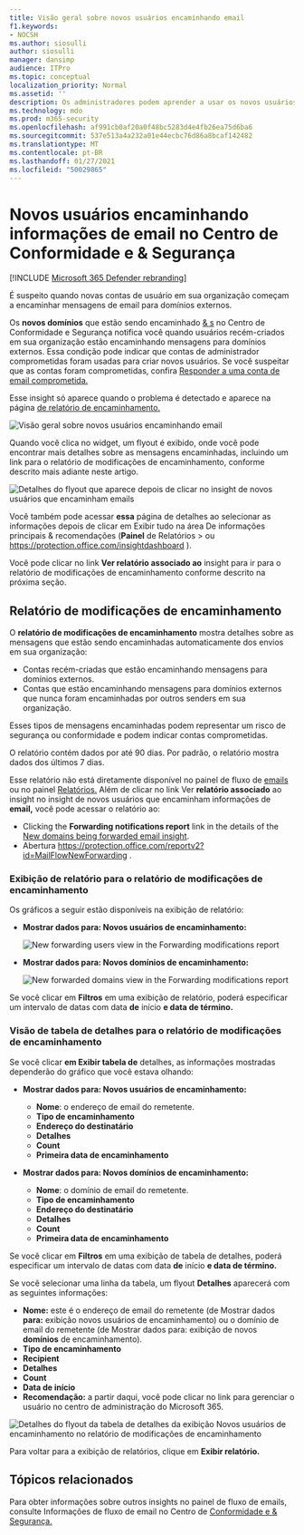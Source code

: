 ```yaml
---
title: Visão geral sobre novos usuários encaminhando email
f1.keywords:
- NOCSH
ms.author: siosulli
author: siosulli
manager: dansimp
audience: ITPro
ms.topic: conceptual
localization_priority: Normal
ms.assetid: ''
description: Os administradores podem aprender a usar os novos usuários que encaminham informações de & email no Centro de Conformidade e Segurança para investigar quando os usuários em sua organização estão encaminhando mensagens para novos domínios.
ms.technology: mdo
ms.prod: m365-security
ms.openlocfilehash: af991cb0af20a0f48bc5283d4e4fb26ea75d6ba6
ms.sourcegitcommit: 537e513a4a232a01e44ecbc76d86a8bcaf142482
ms.translationtype: MT
ms.contentlocale: pt-BR
ms.lasthandoff: 01/27/2021
ms.locfileid: "50029865"
---
```

# <a name="new-users-forwarding-email-insight-in-the-security--compliance-center"></a>Novos usuários encaminhando informações de email no Centro de Conformidade e & Segurança

[!INCLUDE [Microsoft 365 Defender rebranding](../includes/microsoft-defender-for-office.md)]


É suspeito quando novas contas de usuário em sua organização começam a encaminhar mensagens de email para domínios externos.

Os **novos domínios** que estão sendo encaminhado [& s](https://protection.office.com) no Centro de Conformidade e Segurança notifica você quando usuários recém-criados em sua organização estão encaminhando mensagens para domínios externos. Essa condição pode indicar que contas de administrador comprometidas foram usadas para criar novos usuários. Se você suspeitar que as contas foram comprometidas, confira [Responder a uma conta de email comprometida.](responding-to-a-compromised-email-account.md)

Esse insight só aparece quando o problema é detectado e aparece na página [de relatório de encaminhamento.](view-mail-flow-reports.md#forwarding-report)

![Visão geral sobre novos usuários encaminhando email](../../media/mfi-new-users-forwarding-email.png)

Quando você clica no widget, um flyout é exibido, onde você pode encontrar [](#forwarding-modifications-report) mais detalhes sobre as mensagens encaminhadas, incluindo um link para o relatório de modificações de encaminhamento, conforme descrito mais adiante neste artigo.

![Detalhes do flyout que aparece depois de clicar no insight de novos usuários que encaminham emails](../../media/mfi-new-users-forwarding-email-details.png)

Você também pode acessar **essa** página de detalhes  ao selecionar as informações depois de clicar em Exibir tudo na área De informações principais & recomendações (**Painel** de Relatórios \>  ou <https://protection.office.com/insightdashboard> ).

Você pode clicar no link **Ver relatório associado ao** insight para ir para o relatório de modificações de encaminhamento conforme descrito na próxima seção. 

## <a name="forwarding-modifications-report"></a>Relatório de modificações de encaminhamento

O **relatório de modificações de encaminhamento** mostra detalhes sobre as mensagens que estão sendo encaminhadas automaticamente dos envios em sua organização:

- Contas recém-criadas que estão encaminhando mensagens para domínios externos.
- Contas que estão encaminhando mensagens para domínios externos que nunca foram encaminhadas por outros senders em sua organização.

Esses tipos de mensagens encaminhadas podem representar um risco de segurança ou conformidade e podem indicar contas comprometidas.

O relatório contém dados por até 90 dias. Por padrão, o relatório mostra dados dos últimos 7 dias.

Esse relatório não está diretamente disponível no painel de fluxo de [emails](mail-flow-insights-v2.md) ou no painel [Relatórios.](view-mail-flow-reports.md) Além de clicar no link Ver **relatório associado** ao insight no insight de novos usuários que encaminham informações de **email,** você pode acessar o relatório ao:

- Clicking the **Forwarding notifications report** link in the details of the [New domains being forwarded email insight](mfi-new-domains-being-forwarded-email.md).
- Abertura <https://protection.office.com/reportv2?id=MailFlowNewForwarding> .

### <a name="report-view-for-the-forwarding-modifications-report"></a>Exibição de relatório para o relatório de modificações de encaminhamento

Os gráficos a seguir estão disponíveis na exibição de relatório:

- **Mostrar dados para: Novos usuários de encaminhamento:**

  ![New forwarding users view in the Forwarding modifications report](../../media/forwarding-modifications-report-new-forwarding-users.png)

- **Mostrar dados para: Novos domínios de encaminhamento:**

  ![New forwarded domains view in the Forwarding modifications report](../../media/forwarding-modifications-report-new-forwarded-domains.png)

Se você clicar em **Filtros** em uma exibição de relatório, poderá especificar um intervalo de datas com data **de** início **e data de término.**

### <a name="details-table-view-for-the-forwarding-modifications-report"></a>Visão de tabela de detalhes para o relatório de modificações de encaminhamento

Se você clicar **em Exibir tabela de** detalhes, as informações mostradas dependerão do gráfico que você estava olhando:

- **Mostrar dados para: Novos usuários de encaminhamento:**

  - **Nome**: o endereço de email do remetente.
  - **Tipo de encaminhamento**
  - **Endereço do destinatário**
  - **Detalhes**
  - **Count**
  - **Primeira data de encaminhamento**

- **Mostrar dados para: Novos domínios de encaminhamento:**

  - **Nome**: o domínio de email do remetente.
  - **Tipo de encaminhamento**
  - **Endereço do destinatário**
  - **Detalhes**
  - **Count**
  - **Primeira data de encaminhamento**

Se você clicar em **Filtros** em uma exibição de tabela de detalhes, poderá especificar um intervalo de datas com data **de** início **e data de término.**

Se você selecionar uma linha da tabela, um flyout **Detalhes** aparecerá com as seguintes informações:

- **Nome:** este é o endereço de email do remetente (de Mostrar dados **para:** exibição novos usuários de encaminhamento) ou o domínio de email do remetente (de Mostrar dados para: exibição de novos **domínios** de encaminhamento).
- **Tipo de encaminhamento**
- **Recipient**
- **Detalhes**
- **Count**
- **Data de início**
- **Recomendação:** a partir daqui, você pode clicar no link para gerenciar o usuário no centro de administração do Microsoft 365.

![Detalhes do flyout da tabela de detalhes da exibição Novos usuários de encaminhamento no relatório de modificações de encaminhamento](../../media/mfi-forwarding-modifications-report-new-forwarding-users-view-details-table-details.png)

Para voltar para a exibição de relatórios, clique em **Exibir relatório.**

## <a name="related-topics"></a>Tópicos relacionados

Para obter informações sobre outros insights no painel de fluxo de emails, consulte Informações de fluxo de email no Centro de [Conformidade e & Segurança.](mail-flow-insights-v2.md)
